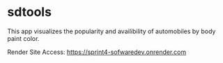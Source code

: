 # sdtools
This app visualizes the popularity and availibility of automobiles by body paint color.

Render Site Access:
https://sprint4-sofwaredev.onrender.com
